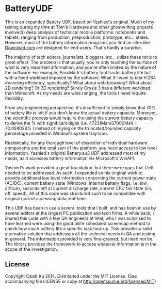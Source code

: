 BatteryUDF
==========
This is an expanded Battery UDF, based on [Yashied's original](http://yashied.ru/ProjectFiles/UDF/Battery.au3). Much of my testing during my time at Tom's Hardware and other ghostwriting projects involve(d) deep analysis of technical mobile platforms: notebooks and tablets; ranging from production, preproduction, prototype, etc... states. However, most of the battery information programs you find on sites like [Download.com](http://www.download.com) are designed for end-users. That's hardly a surprise.

The majority of tech editors, journalists, bloggers, etc... utilize these tools to great effect. The problem is that usually, you're only touching the surface of what is very important information, and you're often limited by the nature of the software. For example, PassMark's battery tool tracks battery life but with a fixed workload imposed by the software. What if I want to test H.264 decoding efficiency, specifically? What about web browsing? What about 2D rendering? Or 3D rendering? Surely Crysis 3 has a different workload than Minecraft. As my needs are wide ranging, the tools I need require flexibility.

From any engineering perspective, it's insufficient to simply know that 70% of battery life is left if you don't know the actual battery capacity. Moreover, the scientific process would require the using the current battery capacity to derive the % with significant digits (i.e. 47231Mah/67000Mah = 70.494029% ) instead of relying on the truncated/rounded capacity percentage provided in Window's system tray icon.

Realistically, for any thorough level of dissection of individual hardware components and the total sum of the platform, you need access to low level information. Yashied's original Battery.au3 UDF addressed most of my needs, as it accesses battery information via Microsoft's WinAPI. 

Yashied's work provided a great foundation, but there were gaps that I felt needed to be addressed. As such, I expanded on his original work to provide additional low-level information concerning the current power state (AC/DC), current battery state (Windows' internal battery flags, i.e. low, critical), seconds left at current discharge rate, current CPU fan state (on, off, speed). All of this code was structured such to be compatible with original goal of accessing data real-time.

This UDF has been in use a several tools that I built, and has been in use by several editors at the largest PC publication and tech firms. A while back, I shared this code with a few QA engineers at Intel, who I was surprised to have learned were using the good old'e scheduled screencap method to check how much battery life a specific task took up. This provides a solid alternative solution that addresses all the technical needs in QA and testing in general. The information provided is very fine-grained, but need not be. The library provides the framework to access whatever information is in the scope of the investigation.

## License

Copyright Caleb Ku 2014. Distributed under the MIT License. (See accompanying file LICENSE or copy at http://opensource.org/licenses/MIT)
